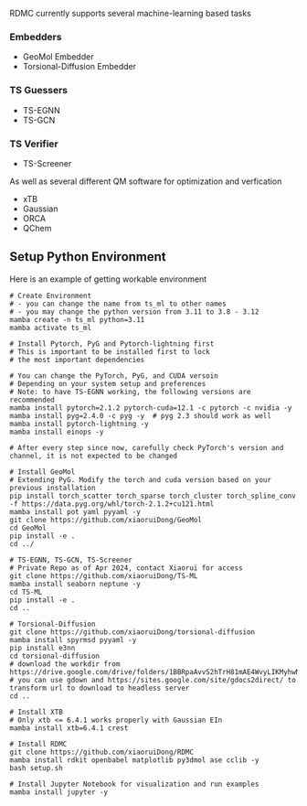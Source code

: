 RDMC currently supports several machine-learning based tasks

### Embedders
- GeoMol Embedder
- Torsional-Diffusion Embedder

### TS Guessers
- TS-EGNN
- TS-GCN

### TS Verifier
- TS-Screener

As well as several different QM software for optimization and verfication
- xTB
- Gaussian
- ORCA
- QChem

## Setup Python Environment

Here is an example of getting workable environment
```
# Create Environment
# - you can change the name from ts_ml to other names
# - you may change the python version from 3.11 to 3.8 - 3.12
mamba create -n ts_ml python=3.11
mamba activate ts_ml

# Install Pytorch, PyG and Pytorch-lightning first
# This is important to be installed first to lock
# the most important dependencies

# You can change the PyTorch, PyG, and CUDA versoin
# Depending on your system setup and preferences
# Note: to have TS-EGNN working, the following versions are recommended
mamba install pytorch=2.1.2 pytorch-cuda=12.1 -c pytorch -c nvidia -y
mamba install pyg=2.4.0 -c pyg -y  # pyg 2.3 should work as well
mamba install pytorch-lightning -y
mamba install einops -y

# After every step since now, carefully check PyTorch's version and channel, it is not expected to be changed

# Install GeoMol
# Extending PyG. Modify the torch and cuda version based on your previous installation
pip install torch_scatter torch_sparse torch_cluster torch_spline_conv -f https://data.pyg.org/whl/torch-2.1.2+cu121.html
mamba install pot yaml pyyaml -y
git clone https://github.com/xiaoruiDong/GeoMol
cd GeoMol
pip install -e .
cd ../

# TS-EGNN, TS-GCN, TS-Screener
# Private Repo as of Apr 2024, contact Xiaorui for access
git clone https://github.com/xiaoruiDong/TS-ML
mamba install seaborn neptune -y
cd TS-ML
pip install -e .
cd ..

# Torsional-Diffusion
git clone https://github.com/xiaoruiDong/torsional-diffusion
mamba install spyrmsd pyyaml -y
pip install e3nn
cd torsional-diffusion
# download the workdir from https://drive.google.com/drive/folders/1BBRpaAvvS2hTrH81mAE4WvyLIKMyhwN7
# you can use gdown and https://sites.google.com/site/gdocs2direct/ to transform url to download to headless server
cd ..

# Install XTB
# Only xtb <= 6.4.1 works properly with Gaussian EIn
mamba install xtb=6.4.1 crest

# Install RDMC
git clone https://github.com/xiaoruiDong/RDMC
mamba install rdkit openbabel matplotlib py3dmol ase cclib -y
bash setup.sh

# Install Jupyter Notebook for visualization and run examples
mamba install jupyter -y
```
